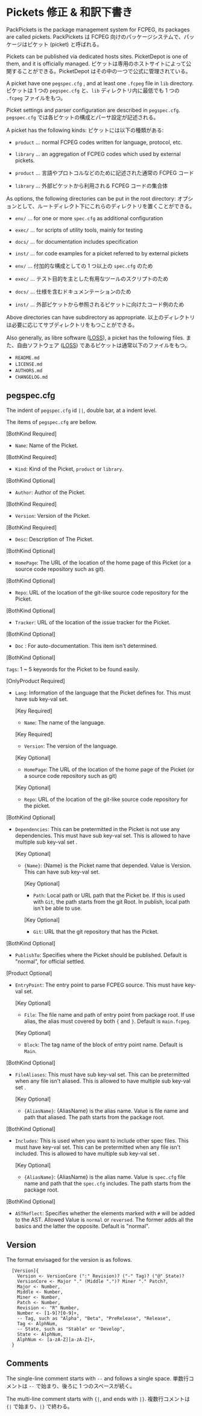 # Pickets 修正 & 和訳下書き

PackPickets is the package management system for FCPEG, its packages are called pickets.
PackPickets は FCPEG 向けのパッケージシステムで、パッケージはピケット (picket) と呼ばれる。

Pickets can be published via dedicated hosts sites. PicketDepot is one of them, and it is officially managed.
ピケットは専用のホストサイトによって公開することができる。PicketDepot はその中の一つで公式に管理されている。

A picket have one `pegspec.cfg` , and at least one `.fcpeg` file in `lib` directory.
ピケットは 1 つの `pegspec.cfg` と、`lib` ディレクトリ内に最低でも 1 つの `.fcpeg` ファイルをもつ。

Picket settings and parser configuration are described in `pegspec.cfg`.
`pegspec.cfg` では各ピケットの構成とパーサ設定が記述される。

A picket has the following kinds:
ピケットには以下の種類がある:

- `product` ... normal FCPEG codes written for language, protocol, etc.
- `library` ... an aggregation of FCPEG codes which used by external pickets.

- `product` ... 言語やプロトコルなどのために記述された通常の FCPEG コード
- `library` ... 外部ピケットから利用される FCPEG コードの集合体

As options, the following directories can be put in the root directory:
オプションとして、ルートディレクト下にこれらのディレクトリを置くことができる。

- `env/` ... for one or more `spec.cfg` as additional configuration
- `exec/` ... for scripts of utility tools, mainly for testing
- `docs/` ... for documentation includes specification
- `inst/` ... for code examples for a picket referred to by external pickets

- `env/` ... 付加的な構成としての 1 つ以上の `spec.cfg` のため
- `exec/` ... テスト目的を主とした有用なツールのスクリプトのため
- `docs/` ... 仕様を含むドキュメンテーションのため
- `inst/` ... 外部ピケットから参照されるピケットに向けたコード例のため

Above directories can have subdirectory as appropriate.
以上のディレクトリは必要に応じてサブディレクトリをもつことができる。

Also generally, as libre software ([LOSS](https://en.wikipedia.org/wiki/Free_and_open-source_software)), a picket has the following files.
また、自由ソフトウェア ([LOSS](https://ja.wikipedia.org/wiki/FLOSS)) であるピケットは通常以下のファイルをもつ。

- `README.md`
- `LICENSE.md`
- `AUTHORS.md`
- `CHANGELOG.md`

## pegspec.cfg

The indent of `pegspec.cfg` id `||`, double bar, at a indent level.

The items of `pegspec.cfg` are bellow.

[BothKind Required]

- `Name`: Name of the Picket.

[BothKind Required]

- `Kind`: Kind of the Picket, `product` or `library`.

[BothKind Optional]

- `Author`: Author of the Picket.

[BothKind Required]

- `Version`: Version of the Picket.

[BothKind Required]

- `Desc`: Description of The Picket.

[BothKind Optional]

- `HomePage`: The URL of the location of the home page of this Picket (or a source code repository such as git).

[BothKind Optional]

- `Repo`: URL of the location of the git-like source code repository for the Picket.

[BothKind Optional]

- `Tracker`: URL of the location of the issue tracker for the Picket.

[BothKind Optional]

- `Doc` : For auto-documentation. This item isn't determined.

[BothKind Optional]

`Tags`: 1 ~ 5 keywords for the Picket to be found easily.

[OnlyProduct Required]

- `Lang`: Information of the language that the Picket defines for. This must have sub key-val set.

  [Key Required]

  - `Name`: The name of the language.

  [Key Required]

  - `Version`: The version of the language.

  [Key Optional]

  - `HomePage`: The URL of the location of the home page of the Picket (or a source code repository such as git)

  [Key Optional]

  - `Repo`: URL of the location of the git-like source code repository for the picket.

[BothKind Optional]

- `Dependencies`: This can be pretermitted in the Picket is not use any dependencies. This must have sub key-val set. This is allowed to have multiple sub key-val set .

  [Key Optional]

  - `{Name}`: {Name} is the Picket name that depended. Value is Version. This can have sub key-val set.

    [Key Optional]

    - `Path`: Local path or URL path that the Picket be. If this is used with `Git`, the path starts from the git Root. In publish, local path isn't be able to use.

    [Key Optional]

    - `Git`: URL that the git repository that has the Picket.

[BothKind Optional]

- `PublishTo`: Specifies where the Picket should be published. Default is "normal", for official settled.

[Product Optional]

- `EntryPoint`: The entry point to parse FCPEG source. This must have key-val set.

  [Key Optional]

  - `File`: The file name and path of entry point from package root. If use alias, the alias must covered by both `{` and `}`. Default is `main.fcpeg`.

  [Key Optional]

  - `Block`: The tag name of the block of entry point name. Default is `Main`.

[BothKind Optional]

- `FileAliases`: This must have sub key-val set. This can be pretermitted when any file isn't aliased. This is allowed to have multiple sub key-val set .

  [Key Optional]

  - `{AliasName}`: {AliasName} is the alias name. Value is file name and path that aliased. The path starts from the package root.

[BothKind Optional]

- `Includes`: This is used when you want to include other spec files. This must have key-val set. This can be pretermitted when any file isn't included. This is allowed to have multiple sub key-val set .

  [Key Optional]

  - `{AliasName}`: {AliasName} is the alias name. Value is `spec.cfg` file name and path that the `spec.cfg` includes. The path starts from the package root.

[BothKind Optional]

- `ASTReflect`: Specifies whether the elements marked with `#` will be added to the AST. Allowed Value is `normal` or `reversed`. The former adds all the basics and the latter the opposite. Default is "normal".

## Version

The format envisaged for the version is as follows.

```fcpeg
  [Version]{
    Version <- VersionCore (":" Revision)? ("-" Tag)? ("@" State)?
    VersionCore <- Major "." (Middle ".")? Miner "." Patch?,
    Major <- Number,
    Middle <- Number,
    Miner <- Number,
    Patch <- Number,
    Revision <- "R" Number,
    Number <- [1-9]?[0-9]+,
    -- Tag, such as "Alpha", "Beta", "PreRelease", "Release",
    Tag <- AlphNum,
    -- State, such as "Stable" or "Develop",
    State <- AlphNum,
    AlphNum <- [a-zA-Z][a-zA-Z]+,
  }
```

## Comments

The single-line comment starts with `--` and follows a single space.
単数行コメントは `--` で始まり、後ろに 1 つのスペースが続く。

The multi-line comment starts with `{|`, and ends with `|}`.
複数行コメントは `{|` で始まり、`|}` で終わる。
